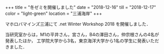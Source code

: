+++
title = "冬ゼミを開催しました"
date = "2018-12-16"
till = "2018-12-17"
color = "light-green"
location = "三浦海岸"
+++

マホロバマインズ三浦にて .net Winter Workshop 2018 を開催しました．

当研究室からは，M1の平井さん，宮さん，B4の澤田さん，仲宗根さんの4名が発表したほか，
工学院大学から3名，東京海洋大学から1名の学生に発表いただきました．
